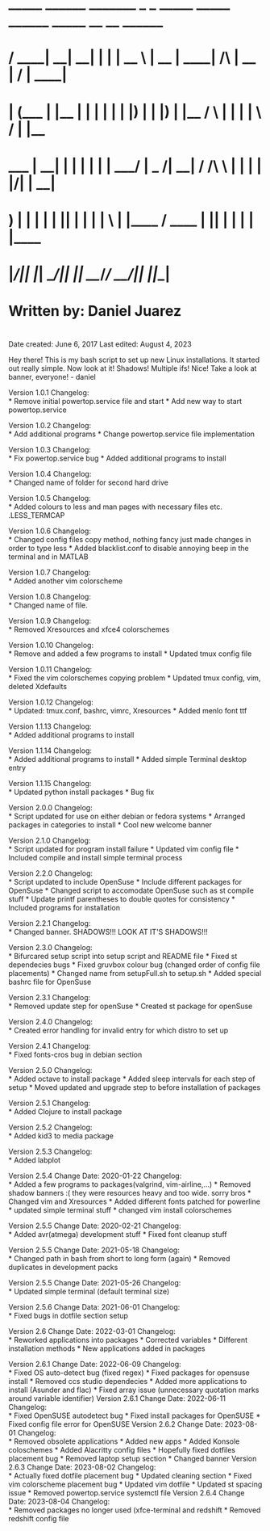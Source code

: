 # ##################################################################################################
#     _____ ______ _______ _    _ _____      _____  ______          _____  __  __ ______ 
#    / ____|  ____|__   __| |  | |  __ \    |  __ \|  ____|   /\   |  __ \|  \/  |  ____|
#   | (___ | |__     | |  | |  | | |__) |   | |__) | |__     /  \  | |  | | \  / | |__   
#    \___ \|  __|    | |  | |  | |  ___/    |  _  /|  __|   / /\ \ | |  | | |\/| |  __|  
#    ____) | |____   | |  | |__| | |        | | \ \| |____ / ____ \| |__| | |  | | |____ 
#   |_____/|______|  |_|   \____/|_|        |_|  \_\______/_/    \_\_____/|_|  |_|______|
# 
# 	Written by: Daniel Juarez
# ##################################################################################################

Date created: June 6, 2017
Last edited: August 4, 2023

Hey there! This is my bash script to set up new Linux installations. It started out really
simple. Now look at it! Shadows! Multiple ifs! Nice! Take a look at banner, everyone!
										- daniel

Version 1.0.1
Changelog:	
		* Remove initial powertop.service file and start
		* Add new way to start powertop.service

Version 1.0.2
Changelog:	
		* Add additional programs
		* Change powertop.service file implementation

Version 1.0.3
Changelog:	
		* Fix powertop.service bug
		* Added additional programs to install

Version 1.0.4
Changelog:	
		* Changed name of folder for second hard drive

Version 1.0.5
Changelog:	
		* Added colours to less and man pages with necessary files etc. .LESS_TERMCAP

Version 1.0.6
Changelog:	
		* Changed config files copy method, nothing fancy just made changes in order to
			type less
		* Added blacklist.conf to disable annoying beep in the terminal and in MATLAB

Version 1.0.7
Changelog:	
		* Added another vim colorscheme

Version 1.0.8
Changelog:	
		* Changed name of file.

Version 1.0.9
Changelog:	
		* Removed Xresources and xfce4 colorschemes

Version 1.0.10
Changelog:	
		* Remove and added a few programs to install
		* Updated tmux config file

Version 1.0.11
Changelog:	
		* Fixed the vim colorschemes copying problem
		* Updated tmux config, vim, deleted Xdefaults

Version 1.0.12
Changelog:	
		* Updated: tmux.conf, bashrc, vimrc, Xresources
		* Added menlo font ttf

Version 1.1.13
Changelog:	
		* Added additional programs to install

Version 1.1.14
Changelog:	
		* Added additional programs to install
		* Added simple Terminal desktop entry

Version 1.1.15
Changelog:	
		* Updated python install packages
		* Bug fix

Version 2.0.0
Changelog:	
		* Script updated for use on either debian or fedora systems
		* Arranged packages in categories to install
		* Cool new welcome banner

Version 2.1.0
Changelog:	
		* Script updated for program install failure
		* Updated vim config file
		* Included compile and install simple terminal process

Version 2.2.0
Changelog:	
		* Script updated to include OpenSuse
		* Include different packages for OpenSuse
		* Changed script to accomodate OpenSuse such as st compile stuff
		* Update printf parentheses to double quotes for consistency
		* Included programs for installation

Version 2.2.1
Changelog:	
		* Changed banner. SHADOWS!!! LOOK AT IT'S SHADOWS!!!

Version 2.3.0
Changelog:	
		* Bifurcared setup script into setup script and README file
		* Fixed st dependecies bugs
		* Fixed gruvbox colour bug (changed order of config file placements)
		* Changed name from setupFull.sh to setup.sh
		* Added special bashrc file for OpenSuse

Version 2.3.1
Changelog:	
		* Removed update step for openSuse
		* Created st package for openSuse

Version 2.4.0
Changelog:	
		* Created error handling for invalid entry for which distro to set up

Version 2.4.1
Changelog:	
		* Fixed fonts-cros bug in debian section

Version 2.5.0
Changelog:	
		* Added octave to install package
		* Added sleep intervals for each step of setup
		* Moved updated and upgrade step to before installation of packages

Version 2.5.1
Changelog:	
		* Added Clojure to install package

Version 2.5.2
Changelog:	
		* Added kid3 to media package

Version 2.5.3
Changelog:	
		* Added labplot

Version 2.5.4
Change Date: 2020-01-22
Changelog:	
		* Added a few programs to packages(valgrind, vim-airline,...)
		* Removed shadow banners :( they were resources heavy and too wide. sorry bros
		* Changed vim and Xresources
		* Added different fonts patched for powerline
		* updated simple terminal stuff
		* changed vim install colorschemes

Version 2.5.5
Change Date: 2020-02-21
Changelog:	
		* Added avr(atmega) development stuff
		* Fixed font cleanup stuff

Version 2.5.5
Change Date: 2021-05-18
Changelog:	
		* Changed path in bash from short to long form (again)
		* Removed duplicates in development packs

Version 2.5.5
Change Date: 2021-05-26
Changelog:	
		* Updated simple terminal (default terminal size)

Version 2.5.6
Change Data: 2021-06-01
Changelog:	
		* Fixed bugs in dotfile section setup

Version 2.6
Change Date: 2022-03-01
Changelog:	
		* Reworked applications into packages
		* Corrected variables
		* Different installation methods
		* New applications added in packages

Version 2.6.1
Change Date: 2022-06-09
Changelog:	
		* Fixed OS auto-detect bug (fixed regex)
		* Fixed packages for opensuse install
		* Removed ccs studio dependecies
		* Added more applications to install (Asunder and flac)
		* Fixed array issue (unnecessary quotation marks around variable identifier)
Version 2.6.1
Change Date: 2022-06-11
Changelog:	
		* Fixed OpenSUSE autodetect bug
		* Fixed install packages for OpenSUSE
		* Fixed config file error for OpenSUSE
Version 2.6.2
Change Date: 2023-08-01
Changelog:	
		* Removed obsolete applications
		* Added new apps
		* Added Konsole coloschemes
		* Added Alacritty config files
		* Hopefully fixed dotfiles placement bug
		* Removed laptop setup section
		* Changed banner
Version 2.6.3
Change Date: 2023-08-02
Changelog:	
		* Actually fixed dotfile placement bug
		* Updated cleaning section
		* Fixed vim colorscheme placement bug
		* Updated vim dotfile
		* Updated st spacing issue
		* Removed powertop.service systemctl file
Version 2.6.4
Change Date: 2023-08-04
Changelog:	
		* Removed packages no longer used (xfce-terminal and redshift
		* Removed redshift config file
